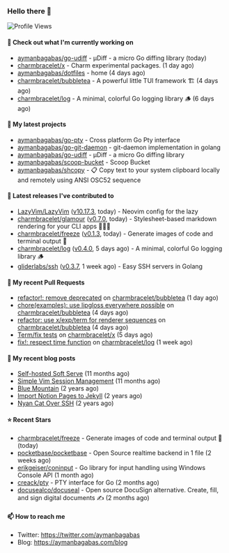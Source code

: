 ### Hello there 👋

![Profile Views](https://komarev.com/ghpvc/?username=aymanbagabas&label=PROFILE+VIEWS)

#### 👷 Check out what I'm currently working on

- [aymanbagabas/go-udiff](https://github.com/aymanbagabas/go-udiff) - µDiff - a micro Go diffing library (today)
- [charmbracelet/x](https://github.com/charmbracelet/x) - Charm experimental packages. (1 day ago)
- [aymanbagabas/dotfiles](https://github.com/aymanbagabas/dotfiles) - home (4 days ago)
- [charmbracelet/bubbletea](https://github.com/charmbracelet/bubbletea) - A powerful little TUI framework 🏗 (4 days ago)
- [charmbracelet/log](https://github.com/charmbracelet/log) - A minimal, colorful Go logging library 🪵 (6 days ago)

#### 🌱 My latest projects

- [aymanbagabas/go-pty](https://github.com/aymanbagabas/go-pty) - Cross platform Go Pty interface
- [aymanbagabas/go-git-daemon](https://github.com/aymanbagabas/go-git-daemon) - git-daemon implementation in golang
- [aymanbagabas/go-udiff](https://github.com/aymanbagabas/go-udiff) - µDiff - a micro Go diffing library
- [aymanbagabas/scoop-bucket](https://github.com/aymanbagabas/scoop-bucket) - Scoop Bucket
- [aymanbagabas/shcopy](https://github.com/aymanbagabas/shcopy) - 📋 Copy text to your system clipboard locally and remotely using ANSI OSC52 sequence

#### 🔭 Latest releases I've contributed to

- [LazyVim/LazyVim](https://github.com/LazyVim/LazyVim) ([v10.17.3](https://github.com/LazyVim/LazyVim/releases/tag/v10.17.3), today) - Neovim config for the lazy
- [charmbracelet/glamour](https://github.com/charmbracelet/glamour) ([v0.7.0](https://github.com/charmbracelet/glamour/releases/tag/v0.7.0), today) - Stylesheet-based markdown rendering for your CLI apps 💇🏻‍♀️
- [charmbracelet/freeze](https://github.com/charmbracelet/freeze) ([v0.1.3](https://github.com/charmbracelet/freeze/releases/tag/v0.1.3), today) - Generate images of code and terminal output 📸
- [charmbracelet/log](https://github.com/charmbracelet/log) ([v0.4.0](https://github.com/charmbracelet/log/releases/tag/v0.4.0), 5 days ago) - A minimal, colorful Go logging library 🪵
- [gliderlabs/ssh](https://github.com/gliderlabs/ssh) ([v0.3.7](https://github.com/gliderlabs/ssh/releases/tag/v0.3.7), 1 week ago) - Easy SSH servers in Golang

#### 🔨 My recent Pull Requests

- [refactor!: remove deprecated](https://github.com/charmbracelet/bubbletea/pull/965) on [charmbracelet/bubbletea](https://github.com/charmbracelet/bubbletea) (1 day ago)
- [chore(examples): use lipgloss everywhere possible](https://github.com/charmbracelet/bubbletea/pull/963) on [charmbracelet/bubbletea](https://github.com/charmbracelet/bubbletea) (4 days ago)
- [refactor: use x/exp/term for renderer sequences](https://github.com/charmbracelet/bubbletea/pull/962) on [charmbracelet/bubbletea](https://github.com/charmbracelet/bubbletea) (4 days ago)
- [Term/fix tests](https://github.com/charmbracelet/x/pull/52) on [charmbracelet/x](https://github.com/charmbracelet/x) (5 days ago)
- [fix!: respect time function](https://github.com/charmbracelet/log/pull/115) on [charmbracelet/log](https://github.com/charmbracelet/log) (1 week ago)

#### 📜 My recent blog posts

- [Self-hosted Soft Serve](https://aymanbagabas.com/blog/2023/04/28/self-hosted-soft-serve.html) (11 months ago)
- [Simple Vim Session Management](https://aymanbagabas.com/blog/2023/04/13/simple-vim-session-management.html) (11 months ago)
- [Blue Mountain](https://aymanbagabas.com/blog/2022/06/02/blue-mountain.html) (2 years ago)
- [Import Notion Pages to Jekyll](https://aymanbagabas.com/blog/2022/03/29/import-notion-pages-to-jekyll.html) (2 years ago)
- [Nyan Cat Over SSH](https://aymanbagabas.com/blog/2022/03/25/nyan-cat-over-ssh.html) (2 years ago)

#### ⭐ Recent Stars

- [charmbracelet/freeze](https://github.com/charmbracelet/freeze) - Generate images of code and terminal output 📸 (today)
- [pocketbase/pocketbase](https://github.com/pocketbase/pocketbase) - Open Source realtime backend in 1 file (2 weeks ago)
- [erikgeiser/coninput](https://github.com/erikgeiser/coninput) - Go library for input handling using Windows Console API (1 month ago)
- [creack/pty](https://github.com/creack/pty) - PTY interface for Go (2 months ago)
- [docusealco/docuseal](https://github.com/docusealco/docuseal) - Open source DocuSign alternative. Create, fill, and sign digital documents ✍️ (2 months ago)

#### 📫 How to reach me

- Twitter: https://twitter.com/aymanbagabas
- Blog: https://aymanbagabas.com/blog
